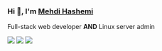 ### Hi 👋, I'm <a href="https://sirj3x.xyz">Mehdi Hashemi</a>

Full-stack web developer **AND** Linux server admin

[<img src="https://img.shields.io/badge/-Gmail-red">](mailto:sirj3x@gmail.com)
[<img src="https://img.shields.io/badge/-Telegram-blue">](https://sirj3x.t.me)
[<img src="https://img.shields.io/badge/-Instagram-inactive">](https://www.instagram.com/sirj3x)
